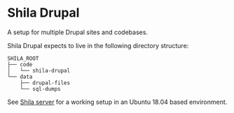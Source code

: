 # Shila Drupal

A setup for multiple Drupal sites and codebases.

Shila Drupal expects to live in the following directory structure:

```
SHILA_ROOT
├── code
│   └── shila-drupal
└── data
    ├── drupal-files
    └── sql-dumps
```

See [Shila server](https://github.com/aleksip/shila-server) for a working setup in an Ubuntu 18.04 based environment.
